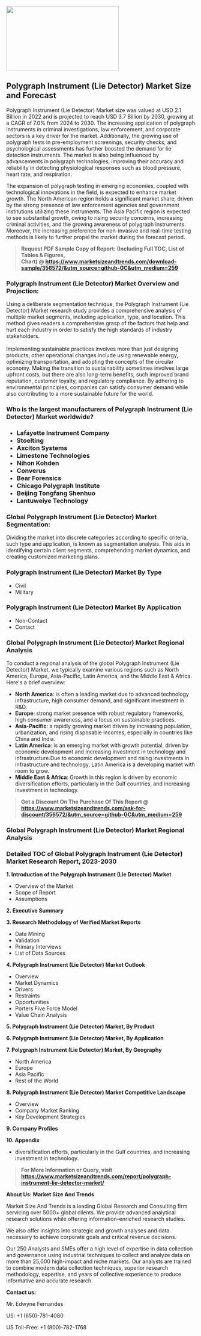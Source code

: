<p><img class="alignnone size-medium wp-image-20088" src="https://ffe5etoiles.com/wp-content/uploads/2024/12/MST1-300x171.png" alt="" width="300" height="171" /></p><h2>Polygraph Instrument (Lie Detector) Market Size and Forecast</h2><p>Polygraph Instrument (Lie Detector) Market size was valued at USD 2.1 Billion in 2022 and is projected to reach USD 3.7 Billion by 2030, growing at a CAGR of 7.0% from 2024 to 2030. The increasing application of polygraph instruments in criminal investigations, law enforcement, and corporate sectors is a key driver for the market. Additionally, the growing use of polygraph tests in pre-employment screenings, security checks, and psychological assessments has further boosted the demand for lie detection instruments. The market is also being influenced by advancements in polygraph technologies, improving their accuracy and reliability in detecting physiological responses such as blood pressure, heart rate, and respiration.</p><p>The expansion of polygraph testing in emerging economies, coupled with technological innovations in the field, is expected to enhance market growth. The North American region holds a significant market share, driven by the strong presence of law enforcement agencies and government institutions utilizing these instruments. The Asia Pacific region is expected to see substantial growth, owing to rising security concerns, increasing criminal activities, and the growing awareness of polygraph instruments. Moreover, the increasing preference for non-invasive and real-time testing methods is likely to further propel the market during the forecast period.</p></p><blockquote id="" class=""><strong>Request PDF Sample Copy of Report: (Including Full TOC, List of Tables &amp; Figures, Chart)&nbsp;@&nbsp;<strong><a href="https://www.marketsizeandtrends.com/download-sample/356572/&utm_source=github-GC&utm_medium=259" target="_blank">https://www.marketsizeandtrends.com/download-sample/356572/&utm_source=github-GC&utm_medium=259</a></strong></strong></blockquote><h3 id="" class="">Polygraph Instrument (Lie Detector) Market&nbsp;Overview and Projection:</h3><p id="" class="">Using a deliberate segmentation technique, the Polygraph Instrument (Lie Detector) Market research study provides a comprehensive analysis of multiple market segments, including application, type, and location. This method gives readers a comprehensive grasp of the factors that help and hurt each industry in order to satisfy the high standards of industry stakeholders. <br /> <br />Implementing sustainable practices involves more than just designing products; other operational changes include using renewable energy, optimizing transportation, and adopting the concepts of the circular economy. Making the transition to sustainability sometimes involves large upfront costs, but there are also long-term benefits, such improved brand reputation, customer loyalty, and regulatory compliance. By adhering to environmental principles, companies can satisfy consumer demand while also contributing to a more sustainable future for the world.</p><h3 id="" class="">Who is the largest manufacturers of&nbsp;Polygraph Instrument (Lie Detector) Market worldwide?</h3><h3 class=""><p><ul><li>Lafayette Instrument Company </li><li> Stoelting </li><li> Axciton Systems </li><li> Limestone Technologies </li><li> Nihon Kohden </li><li> Converus </li><li> Bear Forensics </li><li> Chicago Polygraph Institute </li><li> Beijing Tongfang Shenhuo </li><li> Lantuweiye Technology</li></ul></p></h3><h3 id="" class="">Global&nbsp;Polygraph Instrument (Lie Detector) Market Segmentation:</h3><p id="" class="">Dividing the market into discrete categories according to specific criteria, such type and application, is known as segmentation analysis. This aids in identifying certain client segments, comprehending market dynamics, and creating customized marketing plans.</p><h3 id="" class="">Polygraph Instrument (Lie Detector) Market&nbsp;By Type</h3><p><p><ul><li>Civil</li><li> Military</p></li></ul></p></p><h3 id="" class="">Polygraph Instrument (Lie Detector) Market&nbsp;By Application</h3><p class=""><p><ul><li>Non-Contact</li><li> Contact</li></ul></p></p><h3 id="" class="">Global Polygraph Instrument (Lie Detector) Market Regional Analysis</h3><p id="" class="">To conduct a regional analysis of the global Polygraph Instrument (Lie Detector) Market, we typically examine various regions such as North America, Europe, Asia-Pacific, Latin America, and the Middle East &amp; Africa. Here's a brief overview:</p><ul><li><strong>North America</strong>: is often a leading market due to advanced technology infrastructure, high consumer demand, and significant investment in R&amp;D.</li><li><strong>Europe</strong>: strong market presence with robust regulatory frameworks, high consumer awareness, and a focus on sustainable practices.</li><li><strong>Asia-Pacific</strong>: a rapidly growing market driven by increasing population, urbanization, and rising disposable incomes, especially in countries like China and India.</li><li><strong>Latin America</strong>: is an emerging market with growth potential, driven by economic development and increasing investment in technology and infrastructure.Due to economic development and rising investments in infrastructure and technology, Latin America is a developing market with room to grow.</li><li><strong>Middle East &amp; Africa</strong>: Growth in this region is driven by economic diversification efforts, particularly in the Gulf countries, and increasing investment in technology.</li></ul><blockquote id="" class=""><strong>Get a Discount On The Purchase Of This Report @ <strong><a href="https://www.marketsizeandtrends.com/ask-for-discount/356572/&utm_source=github-GC&utm_medium=259" target="_blank">https://www.marketsizeandtrends.com/ask-for-discount/356572/&utm_source=github-GC&utm_medium=259</a></strong></strong></blockquote><h3 id="" class="">Global Polygraph Instrument (Lie Detector) Market Regional Analysis</h3><h3 id="" class="">Detailed TOC of Global Polygraph Instrument (Lie Detector) Market Research Report, 2023-2030</h3><p id="" class=""><strong>1. Introduction of the Polygraph Instrument (Lie Detector) Market</strong></p><ul><li>Overview of the Market</li><li>Scope of Report</li><li>Assumptions</li></ul><p id="" class=""><strong>2. Executive Summary</strong></p><p id="" class=""><strong>3. Research Methodology of Verified Market Reports</strong></p><ul><li>Data Mining</li><li>Validation</li><li>Primary Interviews</li><li>List of Data Sources</li></ul><p id="" class=""><strong>4. Polygraph Instrument (Lie Detector) Market Outlook</strong></p><ul><li>Overview</li><li>Market Dynamics</li><li>Drivers</li><li>Restraints</li><li>Opportunities</li><li>Porters Five Force Model</li><li>Value Chain Analysis</li></ul><p id="" class=""><strong>5. Polygraph Instrument (Lie Detector) Market, By Product</strong></p><p id="" class=""><strong>6. Polygraph Instrument (Lie Detector) Market, By Application</strong></p><p id="" class=""><strong>7. Polygraph Instrument (Lie Detector) Market, By Geography</strong></p><ul><li>North America</li><li>Europe</li><li>Asia Pacific</li><li>Rest of the World</li></ul><p id="" class=""><strong>8. Polygraph Instrument (Lie Detector) Market Competitive Landscape</strong></p><ul><li>Overview</li><li>Company Market Ranking</li><li>Key Development Strategies</li></ul><p id="" class=""><strong>9. Company Profiles</strong></p><p id="" class=""><strong>10. Appendix</strong></p><ul><li>diversification efforts, particularly in the Gulf countries, and increasing investment in technology.</li></ul><blockquote id="" class=""><strong>For More Information or Query, visit <strong><strong><a href="https://www.marketsizeandtrends.com/report/polygraph-instrument-lie-detector-market/" target="_blank">https://www.marketsizeandtrends.com/report/polygraph-instrument-lie-detector-market/</a></strong></strong></strong></blockquote><p id="" class=""><strong>About Us: Market Size And Trends</strong></p><p id="" class="">Market Size And Trends is a leading Global Research and Consulting firm servicing over 5000+ global clients. We provide advanced analytical research solutions while offering information-enriched research studies.</p><p id="" class="">We also offer insights into strategic and growth analyses and data necessary to achieve corporate goals and critical revenue decisions.</p><p id="" class="">Our 250 Analysts and SMEs offer a high level of expertise in data collection and governance using industrial techniques to collect and analyze data on more than 25,000 high-impact and niche markets. Our analysts are trained to combine modern data collection techniques, superior research methodology, expertise, and years of collective experience to produce informative and accurate research.</p><p id="" class=""><strong>Contact us:</strong></p><p id="" class="">Mr. Edwyne Fernandes</p><p id="" class="">US: +1 (650)-781-4080</p><p id="" class="">US Toll-Free: +1 (800)-782-1768</p>
